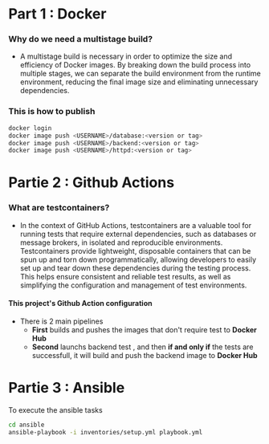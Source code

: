 #  Part 1 : Docker

### Why do we need a multistage build?
- A multistage build is necessary in order to optimize the size and efficiency of Docker images. By breaking down the build process into multiple stages, we can separate the build environment from the runtime environment, reducing the final image size and eliminating unnecessary dependencies.
### This is how to publish
```bash
docker login
docker image push <USERNAME>/database:<version or tag>
docker image push <USERNAME>/backend:<version or tag>
docker image push <USERNAME>/httpd:<version or tag>
```

#  Partie 2 : Github Actions

### What are testcontainers?
- In the context of GitHub Actions, testcontainers are a valuable tool for running tests that require external dependencies, such as databases or message brokers, in isolated and reproducible environments. Testcontainers provide lightweight, disposable containers that can be spun up and torn down programmatically, allowing developers to easily set up and tear down these dependencies during the testing process. This helps ensure consistent and reliable test results, as well as simplifying the configuration and management of test environments.


#### This project's Github Action configuration
- There is 2 main pipelines
    - **First** builds and pushes the images that don't require test to **Docker Hub** 
    - **Second** launchs backend test , and then **if and only if** the tests are successfull, it will build and push the backend image to **Docker Hub**

#  Partie 3 : Ansible

To execute the ansible tasks

```bash
cd ansible
ansible-playbook -i inventories/setup.yml playbook.yml
```




